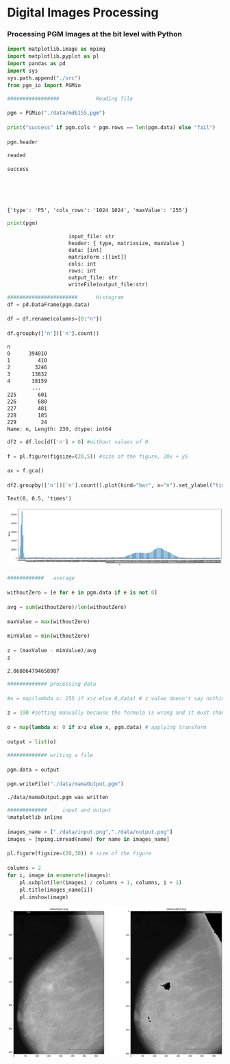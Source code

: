 # Digital Images Processing

### Processing PGM Images at the bit level with Python

```python
import matplotlib.image as mpimg
import matplotlib.pyplot as pl
import pandas as pd
import sys
sys.path.append("./src")
from pgm_io import PGMio
```

```python
#################            Reading file

pgm = PGMio("./data/mdb155.pgm")

print("success" if pgm.cols * pgm.rows == len(pgm.data) else "fail")

pgm.header
```

    readed

    success





    {'type': 'P5', 'cols_rows': '1024 1024', 'maxValue': '255'}

```python
print(pgm)
```

                        input_file: str
                        header: { type, matrixsize, maxValue }
                        data: [int]
                        matrixForm :[[int]]
                        cols: int
                        rows: int
                        output_file: str
                        writeFile(output_file:str)


```python
#######################      Histogram
df = pd.DataFrame(pgm.data)

df = df.rename(columns={0:"n"})

df.groupby(['n'])['n'].count()
```

    n
    0      394010
    1         410
    2        3246
    3       13832
    4       38159
            ...
    225       601
    226       680
    227       481
    228       185
    229        24
    Name: n, Length: 230, dtype: int64

```python
df2 = df.loc[df['n'] > 0] #without values of 0

f = pl.figure(figsize=(20,5)) #size of the figure, 20x + y5

ax = f.gca()

df2.groupby(['n'])['n'].count().plot(kind="bar", x="n").set_ylabel("times") # Histogram
```

    Text(0, 0.5, 'times')

![png](output_4_1.png)

```python
############   average

withoutZero = [e for e in pgm.data if e is not 0]

avg = sum(withoutZero)/len(withoutZero)

maxValue = max(withoutZero)

minValue = min(withoutZero)

z = (maxValue - minValue)/avg
z
```

    2.068064794658987

```python
############# processing data

#o = map(lambda x: 255 if x>z else 0,data) # z value doesn't say nothing

z = 190 #setting manually because the formula is wrong and it must change

o = map(lambda x: 0 if x>z else x, pgm.data) # applying transform

output = list(o)

```

```python
############# writing a file

pgm.data = output

pgm.writeFile("./data/mamaOutput.pgm")
```

    ./data/mamaOutput.pgm was written

```python
#############     input and output
%matplotlib inline

images_name = ["./data/input.png","./data/output.png"]
images = [mpimg.imread(name) for name in images_name]

pl.figure(figsize=(20,30)) # size of the figure

columns = 2
for i, image in enumerate(images):
    pl.subplot(len(images) / columns + 1, columns, i + 1)
    pl.title(images_name[i])
    pl.imshow(image)
```

![png](output_8_0.png)

```python

```
